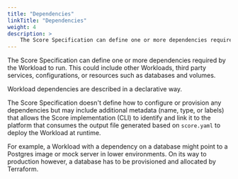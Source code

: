 ```yaml
---
title: "Dependencies"
linkTitle: "Dependencies"
weight: 4
description: >
    The Score Specification can define one or more dependencies required by the Workload to run.
---
```


The Score Specification can define one or more dependencies required by the Workload to run.
This could include other Workloads, third party services, configurations, or resources such as databases and volumes.

Workload dependencies are described in a declarative way.

The Score Specification doesn't define how to configure or provision any dependencies but may include additional metadata (name, type, or labels) that allows the Score implementation (CLI) to identify and link it to the platform that consumes the output file generated based on `score.yaml` to deploy the Workload at runtime.

For example, a Workload with a dependency on a database might point to a Postgres image or mock server in lower environments. On its way to production however, a database has to be provisioned and allocated by Terraform.

